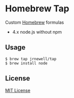 # Homebrew Tap

Custom [Homebrew](https://github.com/Homebrew/homebrew) formulas

- 4.x node.js without npm

## Usage

```shell
$ brew tap jrnewell/tap
$ brew install node
```

## License

[MIT License](http://en.wikipedia.org/wiki/MIT_License)
